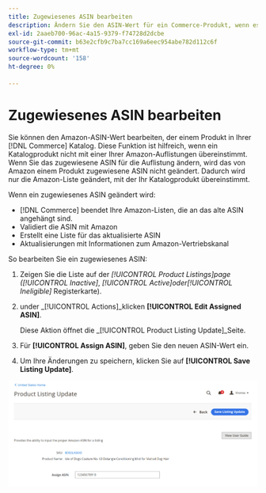 ```yaml
---
title: Zugewiesenes ASIN bearbeiten
description: Ändern Sie den ASIN-Wert für ein Commerce-Produkt, wenn es nicht ordnungsgemäß mit einer Ihrer Amazon-Listen übereinstimmt.
exl-id: 2aaeb700-96ac-4a15-9379-f74728d2dcbe
source-git-commit: b63e2cfb9c7ba7cc169a6eec954abe782d112c6f
workflow-type: tm+mt
source-wordcount: '158'
ht-degree: 0%

---
```


# Zugewiesenes ASIN bearbeiten

Sie können den Amazon-ASIN-Wert bearbeiten, der einem Produkt in Ihrer [!DNL Commerce] Katalog. Diese Funktion ist hilfreich, wenn ein Katalogprodukt nicht mit einer Ihrer Amazon-Auflistungen übereinstimmt. Wenn Sie das zugewiesene ASIN für die Auflistung ändern, wird das von Amazon einem Produkt zugewiesene ASIN nicht geändert. Dadurch wird nur die Amazon-Liste geändert, mit der Ihr Katalogprodukt übereinstimmt.

Wenn ein zugewiesenes ASIN geändert wird:

- [!DNL Commerce] beendet Ihre Amazon-Listen, die an das alte ASIN angehängt sind.
- Validiert die ASIN mit Amazon
- Erstellt eine Liste für das aktualisierte ASIN
- Aktualisierungen mit Informationen zum Amazon-Vertriebskanal

So bearbeiten Sie ein zugewiesenes ASIN:

1. Zeigen Sie die Liste auf der _[!UICONTROL Product Listings]_page (_[!UICONTROL Inactive]_, _[!UICONTROL Active]_oder_[!UICONTROL Ineligible]_ Registerkarte).

1. under _[!UICONTROL Actions]_klicken **[!UICONTROL Edit Assigned ASIN]**.

   Diese Aktion öffnet die _[!UICONTROL Product Listing Update]_Seite.

1. Für **[!UICONTROL Assign ASIN]**, geben Sie den neuen ASIN-Wert ein.

1. Um Ihre Änderungen zu speichern, klicken Sie auf **[!UICONTROL Save Listing Update]**.

![Zugewiesene ASIN bearbeiten](assets/amazon-assigned-asin-edit.png)
